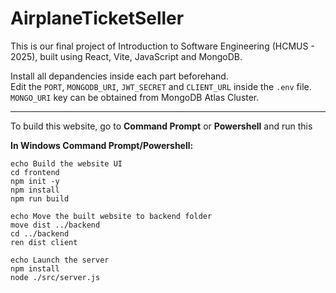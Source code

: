 # AirplaneTicketSeller
This is our final project of Introduction to Software Engineering (HCMUS - 2025), built using React, Vite, JavaScript and MongoDB.

Install all depandencies inside each part beforehand.  
Edit the `PORT`, `MONGODB_URI`, `JWT_SECRET` and `CLIENT_URL` inside the `.env` file. `MONGO_URI` key can be obtained from MongoDB Atlas Cluster.

-----

To build this website, go to **Command Prompt** or **Powershell** and run this

**In Windows Command Prompt/Powershell:**
```
echo Build the website UI
cd frontend
npm init -y
npm install
npm run build

echo Move the built website to backend folder
move dist ../backend
cd ../backend
ren dist client

echo Launch the server
npm install
node ./src/server.js 
```
